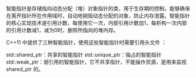 智能指针是存储指向动态分配（堆）对象指针的类，用于生存期的控制，能够确保在离开指针所在作用域时，自动地销毁动态分配的对象，防止内存泄露。智能指针的核心实现技术是引用计数，每使用它一次，内部引用计数加1，每析构一次内部的引用计数减1，减为0时，删除所指向的堆内存。

C++11 中提供了三种智能指针，使用这些智能指针时需要引用头文件 <memory>：

std::shared_ptr：共享的智能指针
std::unique_ptr：独占的智能指针
std::weak_ptr：弱引用的智能指针，它不共享指针，不能操作资源，是用来监视 shared_ptr 的。


